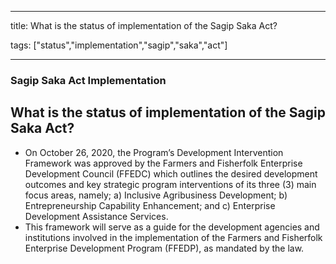 
---

title: What is the status of implementation of the Sagip Saka Act?

tags: ["status","implementation","sagip","saka","act"]

---

### Sagip Saka Act Implementation

## What is the status of implementation of the Sagip Saka Act?


 - On October 26, 2020, the Program’s Development Intervention Framework was approved by the Farmers and Fisherfolk Enterprise Development Council (FFEDC) which outlines the desired development outcomes and key strategic program interventions of its three (3) main focus areas, namely; a) Inclusive Agribusiness Development; b) Entrepreneurship Capability Enhancement; and c) Enterprise Development Assistance Services. 
 - This framework will serve as a guide for the development agencies and institutions involved in the implementation of the Farmers and Fisherfolk Enterprise Development Program (FFEDP), as mandated by the law.
